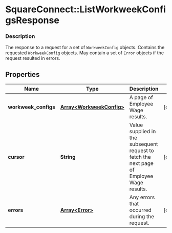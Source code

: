 # SquareConnect::ListWorkweekConfigsResponse

### Description

The response to a request for a set of `WorkweekConfig` objects. Contains the requested `WorkweekConfig` objects. May contain a set of `Error` objects if the request resulted in errors.

## Properties
Name | Type | Description | Notes
------------ | ------------- | ------------- | -------------
**workweek_configs** | [**Array&lt;WorkweekConfig&gt;**](WorkweekConfig.md) | A page of Employee Wage results. | [optional] 
**cursor** | **String** | Value supplied in the subsequent request to fetch the next page of Employee Wage results. | [optional] 
**errors** | [**Array&lt;Error&gt;**](Error.md) | Any errors that occurred during the request. | [optional] 


